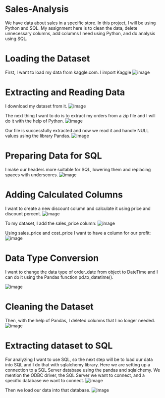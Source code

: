 # Sales-Analysis

We have data about sales in a specific store. In this project, I will be using Python and SQL. My assignment here is to clean the data, delete unnecessary columns, add columns I need using Python, and do analysis using SQL.

# Loading the Dataset

First, I want to load my data from kaggle.com.
I import Kaggle
![image](https://github.com/user-attachments/assets/d739f0a9-025d-45b3-8335-ffdfa2245422)

# Extracting and Reading Data

I download my dataset from it.
![image](https://github.com/user-attachments/assets/5be8dac1-9007-4b9c-897b-3d35042ee4b3)

The next thing I want to do is to extract my orders from a zip file and I will do it with the help of Python.
![image](https://github.com/user-attachments/assets/d02d4a8f-5636-4463-8329-741b5a56d6da)

Our file is successfully extracted and now we read it and handle NULL values using the library Pandas.
![image](https://github.com/user-attachments/assets/d464bc7c-cf87-483c-bf7d-6ad7226be9a5)

# Preparing Data for SQL

I make our headers more suitable for SQL, lowering them and replacing spaces with underscores. 
![image](https://github.com/user-attachments/assets/0641f6c6-13e3-4cc0-8cd9-5ed38ea65755)

# Adding Calculated Columns

I want to create a new discount column and calculate it using price and discount percent. 
![image](https://github.com/user-attachments/assets/08f5606f-45c3-42fa-879c-423efff2c286)

To my dataset, I add the sales_price column:
![image](https://github.com/user-attachments/assets/a1329342-5bff-485d-b2e1-6b70195f2211)

Using sales_price and cost_price I want to have a column for our profit:
![image](https://github.com/user-attachments/assets/6df4cf1e-5b07-4acb-8b0b-57e8cd6dfcff)

# Data Type Conversion

I want to change the data type of order_date from object to DateTime and I can do it using the Pandas function pd.to_datetime().

![image](https://github.com/user-attachments/assets/40a832fe-9d6f-4d63-8e50-3b5960d3b493)

# Cleaning the Dataset

Then, with the help of Pandas, I deleted columns that I no longer needed.
![image](https://github.com/user-attachments/assets/9c9ecd1b-293d-49a2-a824-f31aed5052a5)

# Extracting dataset to SQL

For analyzing I want to use SQL, so the next step will be to load our data into SQL and I do that with sqlalchemy library.
Here we are setting up a connection to a SQL Server database using the pandas and sqlalchemy.
We mention the ODBC driver, the SQL Server we want to connect, and a specific database we want to connect.
![image](https://github.com/user-attachments/assets/c478f229-c686-4fb2-8c54-29160a56a709)

Then we load our data into that database. 
![image](https://github.com/user-attachments/assets/b740511e-35c3-460f-88fe-adabeb960885)

